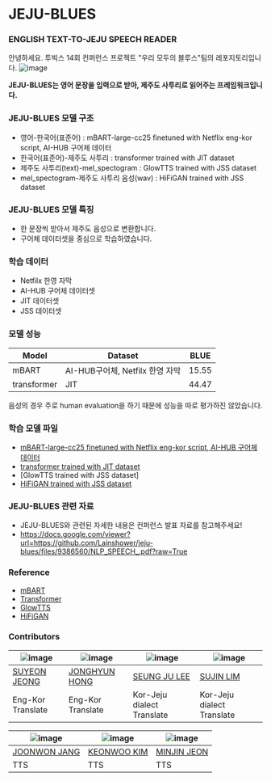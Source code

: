 JEJU-BLUES
======
### ENGLISH TEXT-TO-JEJU SPEECH READER
안녕하세요. 투빅스 14회 컨퍼런스 프로젝트 "우리 모두의 블루스"팀의 레포지토리입니다.
![image](https://user-images.githubusercontent.com/68999203/185734999-5af55674-7373-4422-9f3b-f1b76d95f38a.png)

**JEJU-BLUES는 영어 문장을 입력으로 받아, 제주도 사투리로 읽어주는 프레임워크입니다.**

### JEJU-BLUES 모델 구조
- 영어-한국어(표준어) : mBART-large-cc25 finetuned with Netflix eng-kor script, AI-HUB 구어체 데이터
- 한국어(표준어)-제주도 사투리 : transformer trained with JIT dataset
- 제주도 사투리(text)-mel_spectogram : GlowTTS trained with JSS dataset
- mel_spectogram-제주도 사투리 음성(wav) : HiFiGAN trained with JSS dataset

### JEJU-BLUES 모델 특징
- 한 문장씩 받아서 제주도 음성으로 변환합니다.
- 구어체 데이터셋을 중심으로 학습하였습니다.

### 학습 데이터
- Netfilx 한영 자막
- AI-HUB 구어체 데이터셋
- JIT 데이터셋
- JSS 데이터셋

### 모델 성능
Model| Dataset|BLUE|
---|-----|---|
mBART|AI-HUB구어체, Netfilx 한영 자막|15.55|
transformer|JIT|44.47|

음성의 경우 주로 human evaluation을 하기 때문에 성능을 따로 평가하진 않았습니다.

### 학습 모델 파일
- [mBART-large-cc25 finetuned with Netflix eng-kor script, AI-HUB 구어체 데이터](https://drive.google.com/drive/folders/1-kkk5d2vFzghxPRDuvkKB2dneR16bxOx?usp=sharing)
- [transformer trained with JIT dataset](https://drive.google.com/file/d/11EIMiCl2-c9o6gq3kPVGyFdGYPZnToh5/view?usp=sharing)
- [GlowTTS trained with JSS dataset]
- [HiFiGAN trained with JSS dataset](https://drive.google.com/drive/folders/1AZw5xjjQqOhfUuyre0yPCKyQrVN6yOEW?usp=sharing)

### JEJU-BLUES 관련 자료
- JEJU-BLUES와 관련된 자세한 내용은 컨퍼런스 발표 자료를 참고해주세요!
- https://docs.google.com/viewer?url=https://github.com/Lainshower/jeju-blues/files/9386560/NLP_SPEECH_.pdf?raw=True

### Reference
- [mBART](https://github.com/facebookresearch/fairseq/tree/main/examples/mbart)
- [Transformer](https://github.com/pytorch/fairseq)
- [GlowTTS]()
- [HiFiGAN](https://github.com/jik876/hifi-gan)
### Contributors
![image](https://user-images.githubusercontent.com/68999203/185737859-5befa5fa-0cc2-4832-bdb3-010f7f81e5c2.png) | ![image](https://user-images.githubusercontent.com/68999203/185738044-f7ed2c4a-72f4-4f28-aa49-1af3aa331ded.png) | ![image](https://user-images.githubusercontent.com/68999203/185738193-b88c7e6d-f03a-41d3-9ce8-e92d04d95969.png) | ![image](https://user-images.githubusercontent.com/68999203/185738756-11c5e388-6e69-4835-9a5c-df8b8d5b7732.png)|
---|---|---|---|
[SUYEON JEONG](https://github.com/fromslow)|[JONGHYUN HONG](https://github.com/jody1188) | [SEUNG JU LEE](https://github.com/) | [SUJIN LIM](https://github.com/sujjin)
Eng-Kor Translate|Eng-Kor Translate|Kor-Jeju dialect Translate|Kor-Jeju dialect Translate|

![image](https://user-images.githubusercontent.com/68999203/185738871-94b76735-a24c-43f3-a735-03b6c8f9ae1a.png)|![image](https://user-images.githubusercontent.com/68999203/185738890-a850e71d-c483-48ff-a684-37e9a43d8f1b.png)|![image](https://user-images.githubusercontent.com/68999203/185738900-e9c9ff04-59cd-4483-aac7-5487ae64e187.png)|
---|---|---|
[JOONWON JANG](https://github.com/Lainshower)|[KEONWOO KIM](https://github.com/gunny97)|[MINJIN JEON](https://github.com/minjin-jeon)|
TTS|TTS|TTS|


